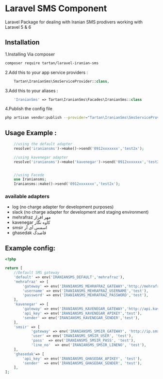 # Laravel SMS Component
Laravel Package for dealing with Iranian SMS prodivers working with Laravel 5 & 6

## Installation

1.Installing Via composer
```bash
composer require tartan/laravel-iranian-sms
```

2.Add this to your app service providers :
```php
    Tartan\IranianSms\SmsServiceProvider::class,
```

3.Add this to your aliases :
```php
    'IranianSms' => Tartan\IranianSms\Facades\IranianSms::class
```

4.Publish the config file
```bash
php artisan vendor:publish --provider="Tartan\IranianSms\SmsServiceProvider" --tag=config
```


## Usage Example :
```php
    //using the default adapter
    resolve('iraniansms')->make()->send('0912xxxxxxx','test2x');

    //using kavenegar adapter
    resolve('iraniansms')->make('kavenegar')->send('0912xxxxxxx','test2x');


    //using Facede
    use Iraniansms;
    Iraniansms::make()->send('0912xxxxxxx','test2x');
```


### available adapters
* log (no charge adapter for development purposes)
* slack (no charge adapter for development and staging environment)
* mehrafraz مهر افراز
* kavenegar کاوه نگار
* smsir اسمس آی آر
* ghasedak قاصدک



## Example config:

```php
<?php

return [
	//Default SMS gateway
	'default' => env('IRANIANSMS_DEFAULT','mehrafraz'),
	'mehrafraz' => [
		'gateway' => env('IRANIANSMS_MEHRAFRAZ_GATEWAY','http://mehrafraz.com/webservice/Service.asmx?WSDL'),
		'username' => env('IRANIANSMS_MEHRAFRAZ_USERNAME','test'),
		'password' => env('IRANIANSMS_MEHRAFRAZ_PASSWORD','test'),
	],
	'kavenegar' => [
		'gateway' => env('IRANIANSMS_KAVENEGAR_GATEWAY','http://api.kavenegar.com/v1/%s/%s/%s.json/'),
		'api_key' => env('IRANIANSMS_KAVENEGAR_APIKEY','test'),
		'sender' => env('IRANIANSMS_KAVENEGAR_SENDER','test'),
	],
	'smsir' => [
            'gateway' => env('IRANIANSMS_SMSIR_GATEWAY', 'http://ip.sms.ir/SendMessage.ashx'),
            'user' => env('IRANIANSMS_SMSIR_USER', 'test'),
            'pass'  => env('IRANIANSMS_SMSIR_PASS', 'test'),
            'line_no'  => env('IRANIANSMS_SMSIR_LINENO', 'test'),
    ],
    'ghasedak'=> [
        'api_key' => env('IRANIANSMS_GHASEDAK_APIKEY', 'test'),
        'sender'  => env('IRANIANSMS_GHASEDAK_SENDER', 'test'),
    ],
];
```
